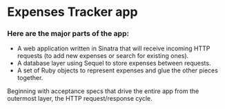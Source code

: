 # Expenses Tracker app

### Here are the major parts of the app:

- A web application written in Sinatra that will receive incoming HTTP requests (to add new expenses or search for existing ones).
- A database layer using Sequel to store expenses between requests.
- A set of Ruby objects to represent expenses and glue the other pieces together.

Beginning with acceptance specs that drive the entire app from the outermost layer, the HTTP request/response cycle.
